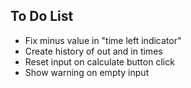 ## To Do List

-   Fix minus value in "time left indicator"
-   Create history of out and in times
-   Reset input on calculate button click
-   Show warning on empty input
